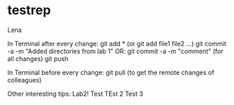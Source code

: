 # testrep
Lena

In Terminal after every change:
git add * (or git add file1 file2 ...)
git commit -a -m "Added directories from lab 1"
OR: git commit -a -m "comment" (for all changes)
git push

In Terminal before every change:
git pull (to get the remote changes of colleagues)

Other interesting tips: Lab2!
Test
TEst 2
Test 3
